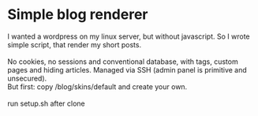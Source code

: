 # Simple blog renderer
I wanted a wordpress on my linux server, but without javascript. So I wrote simple script, that render my short posts.
<br><br>
No cookies, no sessions and conventional database, with tags, custom pages and hiding articles. Managed via SSH (admin panel is primitive and unsecured).<br>
But first: copy /blog/skins/default and create your own.
<br><br>
run setup.sh after clone
